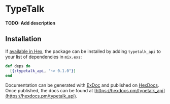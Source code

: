 # TypeTalk

**TODO: Add description**

## Installation

If [available in Hex](https://hex.pm/docs/publish), the package can be installed
by adding `typetalk_api` to your list of dependencies in `mix.exs`:

```elixir
def deps do
  [{:typetalk_api, "~> 0.1.0"}]
end
```

Documentation can be generated with [ExDoc](https://github.com/elixir-lang/ex_doc)
and published on [HexDocs](https://hexdocs.pm). Once published, the docs can
be found at [https://hexdocs.pm/typetalk_api](https://hexdocs.pm/typetalk_api).

